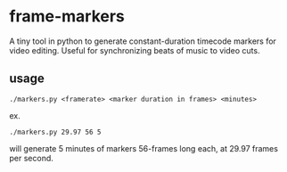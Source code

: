 frame-markers
=============

A tiny tool in python to generate constant-duration timecode markers for video editing.  Useful for synchronizing beats of music to video cuts.

usage
-----

    ./markers.py <framerate> <marker duration in frames> <minutes>

ex.

    ./markers.py 29.97 56 5

will generate 5 minutes of markers 56-frames long each, at 29.97 frames per second.
